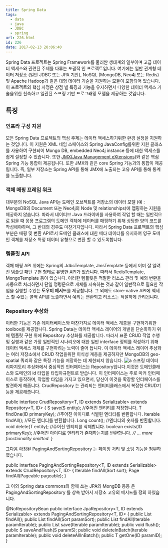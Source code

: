 ```yaml
---
title: Spring Data
tags:
  - data
  - java
  - JDBC
  - spring
url: 226.html
id: 226
date: 2017-02-13 20:06:40
---
```


Spring Data 프로젝트는 Spring Framework를 둘러싼 생태계의 일부이며 고급 데이터 액세스와 관련된 주제를 다루는 포괄적 인 프로젝트입니다. 여기에는 일반 관계형 데이터 저장소 (일반 JDBC 또는 JPA 기반), NoSQL (MongoDB, Neo4j 또는 Redis) 및 Apache Hadoop과 같은 대형 데이터 기술을 지원하는 모듈이 포함되어 있습니다. 이 프로젝트의 핵심 사명은 상점 별 특징과 기능을 유지하면서 다양한 데이터 액세스 기술을위한 친숙하고 일관된 스프링 기반 프로그래밍 모델을 제공하는 것입니다.

특징
--

### 인프라 구성 지원

모든 Spring Data 프로젝트의 핵심 주제는 데이터 액세스하기위한 환경 설정을 지원하는 것입니다. 이 지원은 XML 네임 스페이스와 Spring JavaConfig를위한 지원 클래스를 사용하여 구현되어 Mongo DB, embedded Neo4j instance 등에 대한 액세스를 쉽게 설정할 수 있습니다. 또한 [JMX(Java Management eXtensions)](https://ko.wikipedia.org/wiki/JMX)와 같은 핵심 Spring 기능 통합이 제공됩니다. 또한 JMX와 같은 core Spring 기능과의 통합이 제공됩니다. 즉, 일부 저장소는 Spring API를 통해 JMX에 노출되는 고유 API를 통해 통계를 노출합니다.

### 객체 매핑 프레임 워크

대부분의 NoSQL Java API는 도메인 오브젝트를 저장소의 데이터 모델 (예 : MongoDB의 Document 또는 Neo4j의 Node 및 relationships)에 맵핑하는 지원을 제공하지 않습니다. 따라서 네이티브 Java 드라이버를 사용하여 작업 할 때는 일반적으로 읽을 때 응용 프로그램의 도메인 객체에 데이터를 매핑하기 위해 상당한 양의 코드를 작성해야하며, 그 반대의 경우도 마찬가지입니다. 따라서 Spring Data 프로젝트의 핵심 부분은 매핑 및 변환 API로서 도메인 클래스에 대한 메타 데이터를 유지하여 영구 도메인 객체를 저장소 특정 데이터 유형으로 변환 할 수 있도록합니다.

### 템플릿 API

객체 매핑 API 위에는 Spring의 JdbcTemplate, JmsTemplate 등에서 이미 잘 알려진 템플릿 패턴 구현 형태로 유명한 API가 있습니다. 따라서 RedisTemplate, MongoTemplate 등이 있습니다. 이러한 템플릿은 적절한 리소스 관리 및 예외 변환을 자동으로 처리하면서 단일 명령문으로 개체를 지속하는 것과 같이 일반적으로 필요한 작업을 실행할 수있는 **도우미 메서드**를 제공합니다. 그 외에도 store-native API에 액세스 할 수있는 콜백 API를 노출하면서 예외는 변환되고 리소스는 적절하게 관리됩니다.

### Repository 추상화

이러한 기능은 기존 데이터베이스와 마찬가지로 데이터 액세스 계층을 구현하기위한 toolbox를 제공합니다. Spring Data는 데이터 액세스 레이어의 개발을 단순화하기 위해 템플릿 구현 위에 Repository 추상화를 제공합니다. 따라서 표준 CRUD 작업 수행 및 실행과 같은 가장 일반적인 시나리오에 대한 일반 interface 정의를 작성하기 위해 데이터 액세스 개체를 구현하려는 노력이 줄어 듭니다. 이 데이터 액세스 레이어 추상화는 여러 저장소에서 CRUD 작업을위한 이식성 계층을 제공하지만 MongoDB의 geo-spatial 쿼리와 같은 특정 기능을 저장하는 데 제한되지 않습니다. ![a](https://ahea.files.wordpress.com/2017/02/a.png) 스프링 데이터 리파지토리 추상화에서 중심적인 인터페이스는 Repository입니다.이것은 도메인클래스와 도메인의 id 타입을 타입아규먼트로 받습니다. 이 인터페이스는 주로 마커 인터페이스로 동작하며, 작업할 타입을 가지고 있으면서, 당신이 이것을 확장할 인터페이스를 발견하게 해줍니다. CrudRepository 는 관리되는 엔티티클래스에서 복잡한 CRUD기능을 제공해줍니다.

public interface CrudRepository<T, ID extends Serializable>  extends Repository<T, ID\> {  S save(S entity); //주어진 엔티티를 저장합니다.  T findOne(ID primaryKey); //주어진 아이디로 식별된 엔티티를 반환합니다.   Iterable findAll(); //모든 엔티티를 반환합니다.   Long count(); //엔티티의 숫자를 반환합니다.   void delete(T entity); //주어진 엔티티를 삭제합니다.   boolean exists(ID primaryKey); //주어진 아이디로 엔티티가 존재하는지를 반환합니다. _// … more functionality omitted._  }

그다음 확장된 PagingAndSortingRepository 는 페이징 처리 및 소팅 기능을 첨부하였습니다.

public interface PagingAndSortingRepository<T, ID extends Serializable>  extends CrudRepository<T, ID\> {  Iterable findAll(Sort sort);  Page findAll(Pageable pageable);  }

그 이외 Spring data commons와 함께 쓰는 JPA와 MongDB 등등 은 PagingAndSortingRepository 를 상속 받아서 저장소 고유의 메서드를 정의 하였습니다.

@NoRepositoryBean  public interface JpaRepository<T, ID extends Serializable\> extends PagingAndSortingRepository<T, ID\> {  public List findAll();  public List findAll(Sort paramSort);  public List findAll(Iterable paramIterable);  public List save(Iterable paramIterable);  public void flush();  public S saveAndFlush(S paramS);  public void deleteInBatch(Iterable paramIterable);  public void deleteAllInBatch();  public T getOne(ID paramID);  }